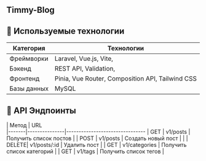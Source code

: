 ## Timmy-Blog

## 🚀 Используемые технологии

| Категория        | Технологии                                                                 |
|------------------|----------------------------------------------------------------------------|
| Фреймворки       | Laravel, Vue.js, Vite,                                            |
| Бэкенд           | REST API, Validation,                                 |
| Фронтенд         | Pinia, Vue Router, Composition API, Tailwind CSS                           |
| Базы данных      | MySQL                                                 |

## 📘 API Эндпоинты

| Метод | URL           
|-------|---------------|--------------------------------
| GET   | v1/posts       | Получить список постов       |
| POST  | v1/posts       | Создать новый пост             |                 | 
| DELETE| v1/posts/:id    | Удалить пост                       |
| GET   | v1/categories   | Получить список категорий         |
| GET   | v1/tags         | Получить список тегов               |        
